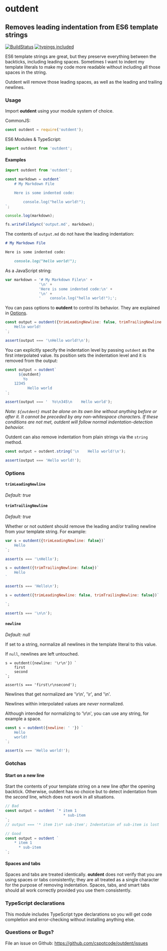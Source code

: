 # outdent

## Removes leading indentation from ES6 template strings

[![BuildStatus](https://github.com/cspotcode/outdent/workflows/.github/workflows/test.yml/badge.svg)](https://github.com/cspotcode/outdent/actions?query=workflow%3A.github%2Fworkflows%2Ftest.yml)
[![typings included](https://img.shields.io/badge/typings-included-brightgreen.svg)](#typescript-declarations)

ES6 template strings are great, but they preserve everything between the backticks, including leading spaces.
Sometimes I want to indent my template literals to make my code more readable without including all those spaces in the
string.

Outdent will remove those leading spaces, as well as the leading and trailing newlines.

### Usage

Import **outdent** using your module system of choice.

CommonJS:
```javascript
const outdent = require('outdent');
```

ES6 Modules & TypeScript:
```javascript
import outdent from 'outdent';
```

#### Examples

```javascript
import outdent from 'outdent';

const markdown = outdent`
    # My Markdown File

    Here is some indented code:

        console.log("hello world!");
`;

console.log(markdown);

fs.writeFileSync('output.md', markdown);
```

The contents of `output.md` do not have the leading indentation:

```markdown
# My Markdown File

Here is some indented code:

    console.log("hello world!");
```

As a JavaScript string:

```javascript
var markdown = '# My Markdown File\n' +
               '\n' +
               'Here is some indented code:\n' +
               '\n' +
               '    console.log("hello world!");';
```

You can pass options to **outdent** to control its behavior. They are explained in [Options](#options).

```javascript
const output = outdent({trimLeadingNewline: false, trimTrailingNewline: false})`
    Hello world!
`;

assert(output === '\nHello world!\n');
```

You can explicitly specify the indentation level by passing `outdent` as the first interpolated value. Its position sets the indentation level and it is removed from the output:

```javascript
const output = outdent`
      ${outdent}
        Yo
    12345
          Hello world
`;

assert(output === '  Yo\n345\n    Hello world');
```

*Note: `${outdent}` must be alone on its own line without anything before or after it. It cannot be preceded by any non-whitespace characters.*
*If these conditions are not met, outdent will follow normal indentation-detection behavior.*

Outdent can also remove indentation from plain strings via the `string` method.

```javascript
const output = outdent.string('\n    Hello world!\n');

assert(output === 'Hello world!');
```

### Options

#### `trimLeadingNewline`
*Default: true*

#### `trimTrailingNewline`
*Default: true*

Whether or not outdent should remove the leading and/or trailing newline from your template string.  For example:

```javascript
var s = outdent({trimLeadingNewline: false})`
    Hello
`;

assert(s === '\nHello');

s = outdent({trimTrailingNewline: false})`
    Hello
`

assert(s === 'Hello\n');

s = outdent({trimLeadingNewline: false, trimTrailingNewline: false})`

`;

assert(s === '\n\n');
```

#### `newline`
*Default: null*

If set to a string, normalize all newlines in the template literal to this value.

If `null`, newlines are left untouched.

```
s = outdent({newline: '\r\n'}) `
    first
    second
`;

assert(s === 'first\r\nsecond');
```

Newlines that get normalized are '\r\n', '\r', and '\n'.

Newlines within interpolated values are *never* normalized.

Although intended for normalizing to '\r\n',
you can use any string, for example a space.

```javascript
const s = outdent({newline: ' '}) `
    Hello
    world!
`;

assert(s === 'Hello world!');
```

<!--
#### `pass`

Returns an arguments array that can be passed to another tagging function, instead of returning a string.

For example, say you want to use outdent with the following code:

```javascript
function query(barVal) {
    return prepareSql`
SELECT * from foo where bar = ${barVal}
    `;
}
```

`prepareSql` is expecting to receive a strings array and all interpolated values so that it can create a safe SQL
query.  To add outdent into the mix, we
must set `pass: true` and splat the result into `prepareSql`.

```javascript
var odRaw = outdent({pass: true});
function query(barVal) {
    return prepareSql(...odRaw`
        SELECT * from foo where bar = ${barVal}
    `)
}
```

*This is a contrived example because SQL servers don't care about indentation.  But perhaps the result is
being logged and looks better without indentation?  Perhaps you're doing something totally different with tagged
template strings? Regardless, the `pass` option is here in case you need it. :-)*

-->

### Gotchas

#### Start on a new line

Start the contents of your template string on a new line *after* the opening backtick.  Otherwise, outdent
has no choice but to detect indentation from the *second* line, which does not work in all situations.

```javascript
// Bad
const output = outdent `* item 1
                          * sub-item
`;
// output === '* item 1\n* sub-item'; Indentation of sub-item is lost

// Good
const output = outdent `
    * item 1
      * sub-item
`;
```

#### Spaces and tabs

Spaces and tabs are treated identically. **outdent** does not verify that you are using spaces or tabs consistently; they
are all treated as a single character for the purpose of removing indentation. Spaces, tabs, and smart tabs should
all work correctly provided you use them consistently.

### TypeScript declarations

This module includes TypeScript type declarations so you will get code completion and error-checking without installing anything else.

<!--
### TODOs

[ ] Support tabs and/or smart tabs (verify they're being used correctly?  Throw an error if not?)
-->

### Questions or Bugs?

File an issue on Github: https://github.com/cspotcode/outdent/issues
